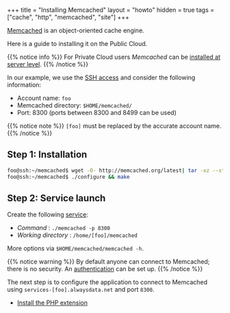 +++
title = "Installing Memcached"
layout = "howto"
hidden = true
tags = ["cache", "http", "memcached", "site"]
+++

[Memcached](https://www.memcached.org/) is an object-oriented cache engine.

Here is a guide to installing it on the Public Cloud.

{{% notice info %}}
For Private Cloud users *Memcached* can be [installed at server level](databases/memcached).
{{% /notice %}}

In our example, we use the [SSH access](remote-access/ssh) and consider the following information:

- Account name: `foo`
- Memcached directory: `$HOME/memcached/`
- Port: 8300 (ports between 8300 and 8499 can be used)

{{% notice note %}}
`[foo]` must be replaced by the accurate account name.
{{% /notice %}}


## Step 1: Installation

```sh
foo@ssh:~/memcached$ wget -O- http://memcached.org/latest| tar -xz --strip-components=1
foo@ssh:~/memcached$ ./configure && make
```

## Step 2: Service launch

Create the following [service](services):

- *Command* : `./memcached -p 8300`
- *Working directory* : `/home/[foo]/memcached`

More options via `$HOME/memcached/memcached -h`.

{{% notice warning %}}
By default anyone can connect to Memcached; there is no security. An [authentication](https://github.com/memcached/memcached/wiki/SASLHowto) can be set up.
{{% /notice %}}

The next step is to configure the application to connect to Memcached using `services-[foo].alwaysdata.net` and port `8300`.

- [Install the PHP extension](databases/memcached/php)
